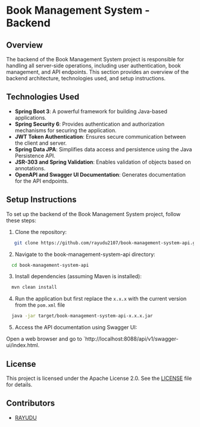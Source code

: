 # Book Management System - Backend

## Overview

The backend of the Book Management System project is responsible for handling all server-side operations, including user authentication, book management, and API endpoints. This section provides an overview of the backend architecture, technologies used, and setup instructions.

## Technologies Used

- **Spring Boot 3**: A powerful framework for building Java-based applications.
- **Spring Security 6**: Provides authentication and authorization mechanisms for securing the application.
- **JWT Token Authentication**: Ensures secure communication between the client and server.
- **Spring Data JPA**: Simplifies data access and persistence using the Java Persistence API.
- **JSR-303 and Spring Validation**: Enables validation of objects based on annotations.
- **OpenAPI and Swagger UI Documentation**: Generates documentation for the API endpoints.

## Setup Instructions

To set up the backend of the Book Management System project, follow these steps:

1. Clone the repository:

```bash
   git clone https://github.com/rayudu2107/book-management-system-api.git
```

2. Navigate to the book-management-system-api directory:

```bash
  cd book-management-system-api
```

3. Install dependencies (assuming Maven is installed):

```bash
  mvn clean install
```

4. Run the application but first replace the `x.x.x` with the current version from the `pom.xml` file

```bash
  java -jar target/book-management-system-api-x.x.x.jar
```

5. Access the API documentation using Swagger UI:

Open a web browser and go to `http://localhost:8088/api/v1/swagger-ui/index.html.

## License

This project is licensed under the Apache License 2.0. See the [LICENSE](/LICENSE) file for details.

## Contributors

- [RAYUDU](https://github.com/rayudu2107)
